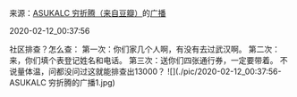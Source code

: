 来源：[ASUKALC 穷折腾（来自豆瓣）](https://www.douban.com/people/Kidew/)的[广播](https://www.douban.com/people/Kidew/status/2805398326/)


2020-02-12_00:37:56


社区排查？怎么查：
第一次：你们家几个人啊，有没有去过武汉啊。
第二次：来，你们填个表登记姓名和电话。
第三次：送你们四张通行券，一定要带着。
不说量体温，问都没问过这就能排查出13000？
![](./pic/2020-02-12_00:37:56-ASUKALC 穷折腾的广播1.jpg)  

